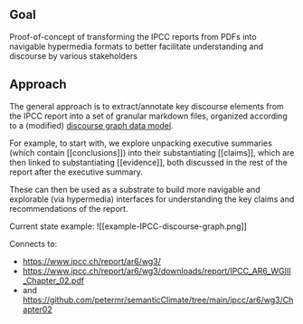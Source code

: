 ## Goal 

Proof-of-concept of transforming the IPCC reports from PDFs into navigable hypermedia formats to better facilitate understanding and discourse by various stakeholders

## Approach

The general approach is to extract/annotate key discourse elements from the IPCC report into a set of granular markdown files, organized according to a (modified) [discourse graph data model](https://network-goods.notion.site/The-Discourse-Graph-starter-pack-312374c813b24ec6b4d53a054371ee5a). 

For example, to start with, we explore unpacking executive summaries (which contain [[conclusions]]) into their substantiating [[claims]], which are then linked to substantiating [[evidence]], both discussed in the rest of the report after the executive summary.

These can then be used as a substrate to build more navigable and explorable (via hypermedia) interfaces for understanding the key claims and recommendations of the report.

Current state example:
![[example-IPCC-discourse-graph.png]]

Connects to:
- https://www.ipcc.ch/report/ar6/wg3/
- https://www.ipcc.ch/report/ar6/wg3/downloads/report/IPCC_AR6_WGIII_Chapter_02.pdf
- and https://github.com/petermr/semanticClimate/tree/main/ipcc/ar6/wg3/Chapter02